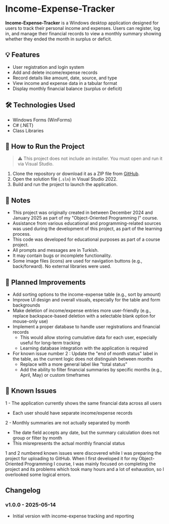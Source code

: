 # Income-Expense-Tracker

**Income-Expense-Tracker** is a Windows desktop application designed for users to track their personal income and expenses. Users can register, log in, and manage their financial records to view a monthly summary showing whether they ended the month in surplus or deficit.

## 💡 Features

- User registration and login system
- Add and delete income/expense records
- Record details like amount, date, source, and type
- View income and expense data in a tabular format
- Display monthly financial balance (surplus or deficit)

## 🛠️ Technologies Used

- Windows Forms (WinForms)
- C# (.NET)
- Class Libraries

## 🚀 How to Run the Project

> ⚠️ This project does not include an installer. You must open and run it via Visual Studio.

1. Clone the repository or download it as a ZIP file from [GitHub](https://github.com/Cosmosprey/Income-Expense-Tracker).
2. Open the solution file (`.sln`) in Visual Studio 2022.
3. Build and run the project to launch the application.

## 📌 Notes

- This project was originally created in between December 2024 and January 2025 as part of my "Object-Oriented Programming I" course.
- Assistance from various educational and programming-related sources was used during the development of this project, as part of the learning process.
- This code was developed for educational purposes as part of a course project.
- All prompts and messages are in Turkish.
- It may contain bugs or incomplete functionality.
- Some image files (icons) are used for navigation buttons (e.g., back/forward). No external libraries were used.


## 🔧 Planned Improvements

* Add sorting options to the income-expense table (e.g., sort by amount)
* Improve UI design and overall visuals, especially for the table and form backgrounds
* Make deletion of income/expense entries more user-friendly (e.g., replace backspace-based deletion with a selectable blank option for mouse-only use)
* Implement a proper database to handle user registrations and financial records
  * This would allow storing cumulative data for each user, especially useful for long-term tracking
  * Learning database integration with the application is required
* For known issue number 2 : Update the "end of month status" label in the table, as the current logic does not distinguish between months
  * Replace with a more general label like "total status"
  * Add the ability to filter financial summaries by specific months (e.g., April, May) or custom timeframes

## 🐞 Known Issues

1 - The application currently shows the same financial data across all users

  * Each user should have separate income/expense records

2 - Monthly summaries are not actually separated by month

  * The date field accepts any date, but the summary calculation does not group or filter by month
  * This misrepresents the actual monthly financial status

1 and 2 numbered known issues were discovered while I was preparing the project for uploading to GitHub.
When I first developed it for my Object-Oriented Programming I course, I was mainly focused on completing the project and its problems which took many hours and a lot of exhaustion, so I overlooked some logical errors.

## Changelog

### v1.0.0 - 2025-05-14
- Initial version with income-expense tracking and reporting

